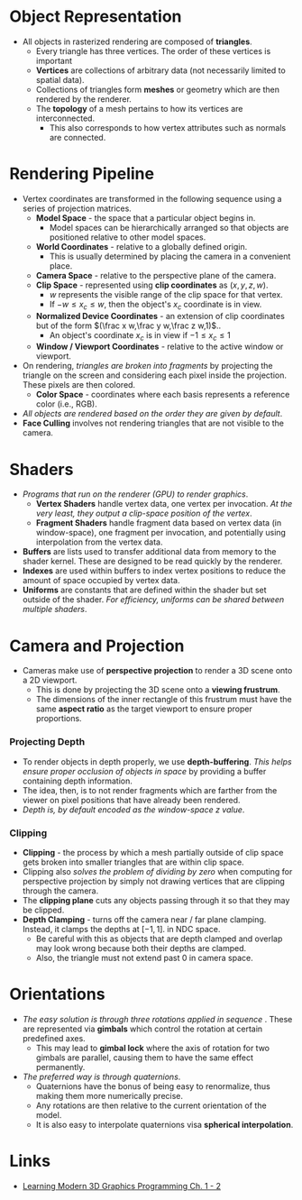 # Object Representation
* All objects in rasterized rendering are composed of **triangles**.
	* Every triangle has three vertices. The order of these vertices is important
	* **Vertices** are collections of arbitrary data (not necessarily limited to spatial data).
	* Collections of triangles form **meshes** or geometry which are then rendered by the renderer.
	* The **topology** of a mesh pertains to how its vertices are interconnected.
		* This also corresponds to how vertex attributes such as normals are connected.
# Rendering Pipeline
* Vertex coordinates are transformed in the following sequence using a series of projection matrices.
	* **Model Space** - the space that a particular object begins in.
		* Model spaces can be hierarchically arranged so that objects are positioned relative to other model spaces.
	* **World Coordinates** - relative to a globally defined origin.
		* This is usually determined by placing the camera in a convenient place.
	* **Camera Space** - relative to the perspective plane of the camera.
	* **Clip Space** - represented using **clip coordinates** as $(x,y,z,w)$. 
		* $w$ represents the visible range of the clip space for that vertex.
		* If $-w\le x_c \le w$, then the object's $x_c$ coordinate is in view.
	* **Normalized Device Coordinates** - an extension of clip coordinates but of the form  $(\frac x w,\frac y w,\frac z w,1)$..
		* An object's coordinate $x_c$ is in view if $-1\le x_c \le 1$
	* **Window / Viewport Coordinates** - relative to the active window or viewport.
* On rendering, *triangles are broken into fragments* by projecting the triangle on the screen and considering each pixel inside the projection. These pixels are then colored. 
	* **Color Space** - coordinates where each basis represents a reference color (i.e., RGB). 
* *All objects are rendered based on the order they are given by default*.
* **Face Culling** involves not rendering triangles that are not visible to the camera.
# Shaders
* *Programs that run on the renderer (GPU) to render graphics*.
	* **Vertex Shaders** handle vertex data, one vertex per invocation. *At the very least, they output a clip-space position of the vertex*.
	* **Fragment Shaders** handle fragment data based on vertex data (in window-space), one fragment per invocation, and potentially using interpolation from the vertex data.
* **Buffers** are lists used to transfer additional data from memory to the shader kernel. These are designed to be read quickly by the renderer.
* **Indexes** are used within buffers to index vertex positions to reduce the amount of space occupied by vertex data. 
* **Uniforms** are constants that are defined within the shader but set outside of the shader. *For efficiency, uniforms can be shared between multiple shaders*.
# Camera and Projection
* Cameras make use of **perspective projection** to render a 3D scene onto a 2D viewport.
	* This is done by projecting the 3D scene onto a **viewing frustrum**.
	* The dimensions of the inner rectangle of this frustrum must have the same **aspect ratio** as the target viewport to ensure proper proportions.
### Projecting Depth
* To render objects in depth properly, we use **depth-buffering**. *This helps ensure proper occlusion of objects in space* by providing a buffer containing depth information.
* The idea, then, is to not render fragments which are farther from the viewer on pixel positions that have already been rendered.
* *Depth is, by default encoded as the window-space $z$ value*.
### Clipping
* **Clipping** - the process by which a mesh partially outside of clip space gets broken into smaller triangles that are within clip space.
* Clipping also *solves the problem of dividing by zero* when computing for perspective projection by simply not drawing vertices that are clipping through the camera.
* The **clipping plane** cuts any objects passing through it so that they may be clipped.
* **Depth Clamping** - turns off the camera near / far plane clamping. Instead, it clamps the depths at $[-1,1]$. in NDC space.
	* Be careful with this as objects that are depth clamped and overlap may look wrong because both their depths are clamped.
	* Also, the triangle must not extend past $0$ in camera space.
# Orientations
* *The easy solution is through three rotations applied  in sequence* . These are represented via **gimbals** which control the rotation at certain predefined axes.
	* This may lead to **gimbal lock** where the axis of rotation for two gimbals are parallel, causing them to have the same effect permanently.
* *The preferred way is through quaternions*.
	* Quaternions have the bonus of being easy to renormalize, thus making them more numerically precise.
	* Any rotations are then relative to the current orientation of the model.
	* It is also easy to interpolate quaternions visa **spherical interpolation**.

# Links
* [Learning Modern 3D Graphics Programming Ch. 1 - 2](https://paroj.github.io/gltut/index.html)
